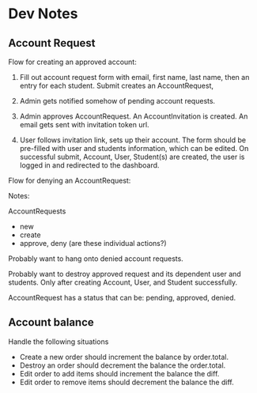 Dev Notes
=========

Account Request
---------------

Flow for creating an approved account:

1) Fill out account request form with email, first name, last name, then an
entry for each student. Submit creates an AccountRequest, 

2) Admin gets notified somehow of pending account requests.

3) Admin approves AccountRequest. An AccountInvitation is created. An email
gets sent with invitation token url.

4) User follows invitation link, sets up their account. The form should be 
pre-filled with user and students information, which can be edited. On 
successful submit, Account, User, Student(s) are created, the user is logged
in and redirected to the dashboard.

Flow for denying an AccountRequest:

Notes:

AccountRequests
  - new
  - create
  - approve, deny (are these individual actions?)

Probably want to hang onto denied account requests.

Probably want to destroy approved request and its dependent user and students.
Only after creating Account, User, and Student successfully.

AccountRequest has a status that can be: pending, approved, denied.

Account balance
---------------

Handle the following situations
  - Create a new order should increment the balance by order.total.
  - Destroy an order should decrement the balance the order.total.
  - Edit order to add items should increment the balance the diff.
  - Edit order to remove items should decrement the balance the diff.
 
